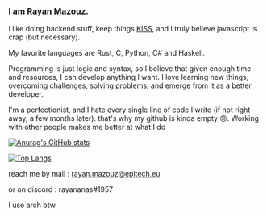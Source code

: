 ### I am Rayan Mazouz.

I like doing backend stuff, keep things [KISS](https://en.wikipedia.org/wiki/KISS_principle), and I truly believe javascript is crap (but necessary).

My favorite languages are Rust, C, Python, C# and Haskell.

Programming is just logic and syntax, so I believe that given enough time and resources, I can develop anything I want.
I love learning new things, overcoming challenges, solving problems, and emerge from it as a better developer.

I'm a perfectionist, and I hate every single line of code I write (if not right away, a few months later). that's why my github is kinda empty 🙃.
Working with other people makes me better at what I do

[![Anurag's GitHub stats](https://github-readme-stats.vercel.app/api?username=rayan-mazouz&title_color=400D51&text_color=400D51&bg_color=75,833AB4,FD1D1D,FCB0B0&icon_color=400D51&count_private=true&show_icons=true&hide_border=true&border_radius=3)](https://github.com/anuraghazra/github-readme-stats)

[![Top Langs](https://github-readme-stats.vercel.app/api/top-langs/?username=rayan-mazouz&layout=compact&title_color=400D51&text_color=400D51&bg_color=75,833AB4,FD1D1D,FCB0B0&icon_color=400D51&hide_border=true&border_radius=3)](https://github.com/anuraghazra/github-readme-stats)

reach me by mail : rayan.mazouz@epitech.eu

or on discord : rayananas#1957

I use arch btw.
